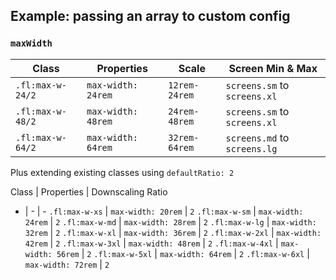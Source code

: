 ## Example: passing an array to custom config

### **`maxWidth`**

Class | Properties | Scale | Screen Min & Max
----- | ---------- | ----- | -------
`.fl:max-w-24/2` | `max-width: 24rem` | `12rem-24rem` | `screens.sm` to `screens.xl`
`.fl:max-w-48/2` | `max-width: 48rem` | `24rem-48rem` | `screens.sm` to `screens.xl`
`.fl:max-w-64/2` | `max-width: 64rem` | `32rem-64rem` | `screens.md` to `screens.lg`

Plus extending existing classes using `defaultRatio: 2`

Class | Properties | Downscaling Ratio
- | - | -
`.fl:max-w-xs` | `max-width: 20rem` | `2`
`.fl:max-w-sm` | `max-width: 24rem` | `2`
`.fl:max-w-md` | `max-width: 28rem` | `2`
`.fl:max-w-lg` | `max-width: 32rem` | `2`
`.fl:max-w-xl` | `max-width: 36rem` | `2`
`.fl:max-w-2xl` | `max-width: 42rem` | `2`
`.fl:max-w-3xl` | `max-width: 48rem` | `2`
`.fl:max-w-4xl` | `max-width: 56rem` | `2`
`.fl:max-w-5xl` | `max-width: 64rem` | `2`
`.fl:max-w-6xl` | `max-width: 72rem` | `2`
